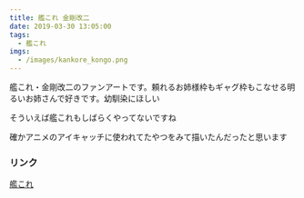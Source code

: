 ```yaml
---
title: 艦これ 金剛改二
date: 2019-03-30 13:05:00
tags:
  - 艦これ
imgs:
  - /images/kankore_kongo.png
---
```


艦これ・金剛改二のファンアートです。頼れるお姉様枠もギャグ枠もこなせる明るいお姉さんで好きです。幼馴染にほしい

そういえば艦これもしばらくやってないですね

確かアニメのアイキャッチに使われてたやつをみて描いたんだったと思います

### リンク
[艦これ](http://www.dmm.com/netgame/feature/kancolle.html)
